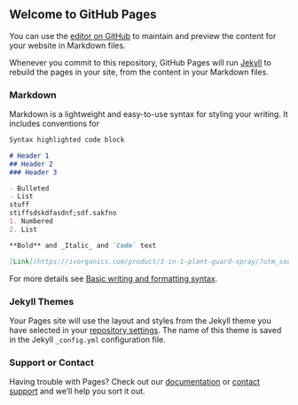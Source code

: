## Welcome to GitHub Pages

You can use the [editor on GitHub](https://github.com/trainerjere/Jeremiah_Sailor/edit/gh-pages/index.md) to maintain and preview the content for your website in Markdown files.

Whenever you commit to this repository, GitHub Pages will run [Jekyll](https://jekyllrb.com/) to rebuild the pages in your site, from the content in your Markdown files.

### Markdown

Markdown is a lightweight and easy-to-use syntax for styling your writing. It includes conventions for

```markdown
Syntax highlighted code block

# Header 1
## Header 2
### Header 3

- Bulleted
- List
stuff 
stiffsdskdfasdnf;sdf.sakfno
1. Numbered
2. List

**Bold** and _Italic_ and `Code` text

[Link](https://ivorganics.com/product/3-in-1-plant-guard-spray/?utm_source=google&utm_medium=cpc&utm_campaign=14254720503&adgroup=125466150413&utm_term=&utm_content=538799699980&feeditemid=&loc_interest_ms=&loc_physical_ms=9032111&matchtype=&network=u&device=c&devicemodel=&placement=&target=&adposition=&gclid=Cj0KCQjw37iTBhCWARIsACBt1IwSaDvjHsvEVFYnA6T4jEmvr4t92mZ4ogjWnDpR9fOWDXq0f_UVHlwaAu5OEALw_wcB) and ![Image](src)
```

For more details see [Basic writing and formatting syntax](https://docs.github.com/en/github/writing-on-github/getting-started-with-writing-and-formatting-on-github/basic-writing-and-formatting-syntax).

### Jekyll Themes

Your Pages site will use the layout and styles from the Jekyll theme you have selected in your [repository settings](https://github.com/trainerjere/Jeremiah_Sailor/settings/pages). The name of this theme is saved in the Jekyll `_config.yml` configuration file.

### Support or Contact

Having trouble with Pages? Check out our [documentation](https://docs.github.com/categories/github-pages-basics/) or [contact support](https://support.github.com/contact) and we’ll help you sort it out.
